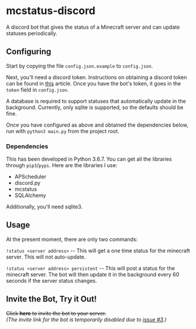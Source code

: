 # mcstatus-discord
A discord bot that gives the status of a Minecraft server and can update statuses periodically.

## Configuring
Start by copying the file `config.json.example` to `config.json`.

Next, you'll need a discord token.
Instructions on obtaining a discord token can be found in [this][token] article.
Once you have the bot's token, it goes in the `token` field in `config.json`.

A database is required to support statuses that automatically update in the background.
Currently, only sqlite is supported, so the defaults should be fine.

Once you have configured as above and obtained the dependencies below, run with `python3 main.py` from the project root.

### Dependencies
This has been developed in Python 3.6.7.
You can get all the libraries through `pip3`/`pypi`.
Here are the libraries I use:
 * APScheduler
 * discord.py
 * mcstatus
 * SQLAlchemy

Additionally, you'll need sqlite3.
 
## Usage
At the present moment, there are only two commands:

`!status <server address>` -- This will get a one time status for the minecraft server.
This will not auto-update.

`!status <server address> persistent` -- This will post a status for the minecraft server.
The bot will then update it in the background every 60 seconds if the server status changes.

## Invite the Bot, Try it Out!

~~Click __here__ to invite the bot to your server.~~  
*(The invite link for the bot is temporarily disabled due to [issue #3](https://github.com/chclouse/mcstatus-discord/issues/3).)*

[token]: https://discordpy.readthedocs.io/en/rewrite/discord.html
[invite]: https://discordapp.com/api/oauth2/authorize?client_id=470819771353661440&permissions=0&scope=bot
